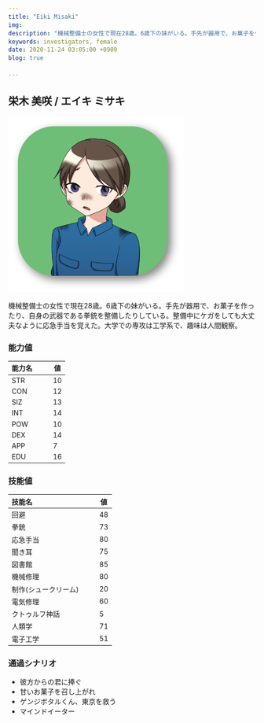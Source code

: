 ```yaml
---
title: "Eiki Misaki"
img: 
description: "機械整備士の女性で現在28歳。6歳下の妹がいる。手先が器用で、お菓子を作ったり、自身の武器である拳銃を整備したり"
keywords: investigators, female
date: 2020-11-24 03:05:00 +0900
blog: true

---
```


## 栄木 美咲 / エイキ ミサキ

![icon](../../../images/icon-misaki.png)

機械整備士の女性で現在28歳。6歳下の妹がいる。手先が器用で、お菓子を作ったり、自身の武器である拳銃を整備したりしている。整備中にケガをしても大丈夫なように応急手当を覚えた。大学での専攻は工学系で、趣味は人間観察。

### 能力値
|能力名  |　　値|
|--------|------|
|STR     |　　10|
|CON     |　　12|
|SIZ     |　　13|
|INT     |　　14|
|POW     |　　10|
|DEX     |　　14|
|APP     |　　7 |
|EDU     |　　16|

### 技能値
|技能名              |　　値|
|:-------------------|------|
|回避                |　　48|
|拳銃                |　　73|
|応急手当            |　　80|
|聞き耳              |　　75|
|図書館              |　　85|
|機械修理            |　　80|
|制作(シュークリーム)|　　20|
|電気修理            |　　60|
|クトゥルフ神話      |　　5 |
|人類学              |　　71|
|電子工学            |　　51|

### 通過シナリオ
- 彼方からの君に捧ぐ
- 甘いお菓子を召し上がれ
- ゲンジボタルくん、東京を救う
- マインドイーター